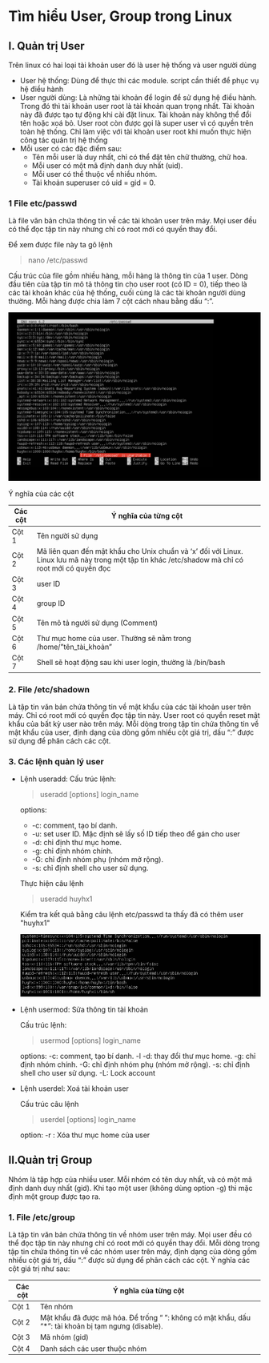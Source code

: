 # Tìm hiểu User, Group trong Linux
## I. Quản trị User
Trên linux có hai loại tài khoản user đó là user hệ thống và user người dùng 
- User hệ thống: Dùng để thực thi các module. script cần thiết để phục vụ hệ điều hành 
- User người dùng: Là những tài khoản để login để sử dụng hệ điều hành. Trong đó thì tài khoản user root là tài khoản quan trọng nhất. Tài khoản này đã được tạo tự động khi cài đặt linux. Tài khoản này không thể đổi tên hoặc xoá bỏ. User root còn được gọi là super user vì có quyền trên toàn hệ thống. Chỉ làm việc với tài khoản user root khi muốn thực hiện công tác quản trị hệ thống 
- Mỗi user có các đặc điểm sau:
  + Tên mỗi user là duy nhất, chỉ có thể đặt tên chữ thường, chữ hoa.
  + Mỗi user có một mã định danh duy nhất (uid).
  + Mỗi user có thể thuộc về nhiều nhóm.
  + Tài khoản superuser có uid = gid = 0. 
### 1 File etc/passwd
Là file văn bản chứa thông tin về các tài khoản user trên máy. Mọi user đều có thể đọc tập tin này nhưng chỉ có root mới có quyền thay đổi.

Để xem được file này ta gõ lệnh 
> nano /etc/passwd
 
Cấu trúc của file gồm nhiều hàng, mỗi hàng là thông tin của 1 user. Dòng đầu tiên của tập tin mô tả thông tin cho user root (có ID = 0), tiếp theo là các tài khoản khác của hệ thống, cuối cùng là các tài khoản người dùng thường. Mỗi hàng được chia làm 7 cột cách nhau bằng dấu “:”.

  ![alt text](<../Images/Screenshot 2024-05-13 140614.png>)

Ý nghĩa của các cột

| Các cột  | Ý nghĩa của từng cột |
|------- |-------|
| Cột 1 | Tên người sử dụng|
| Cột 2 | Mã liên quan đến mật khẩu cho Unix chuẩn và ‘x’ đối với Linux. Linux lưu mã này trong một tập tin khác /etc/shadow mà chỉ có root mới có quyền đọc |
| Cột 3 | user ID |
| Cột 4 | group ID |
| Cột 5 | Tên mô tả người sử dụng (Comment) |
| Cột 6 | Thư mục home của user. Thường sẽ nằm trong /home/”tên_tài_khoản” |
| Cột 7 | Shell sẽ hoạt động sau khi user login, thường là /bin/bash |

### 2. File /etc/shadown
Là tập tin văn bản chứa thông tin về mật khẩu của các tài khoản user trên máy. Chỉ có root mới có quyền đọc tập tin này. User root có quyền reset mật khẩu của bất kỳ user nào trên máy. Mỗi dòng trong tập tin chứa thông tin về mật khẩu của user, định dạng của dòng gồm nhiều cột giá trị, dấu “:” được sử dụng để phân cách các cột.
### 3. Các lệnh quản lý user 

- Lệnh useradd:
   Cấu trúc lệnh:

   > useradd [options] login_name

   options: 
    + -c:  comment, tạo bí danh.
    + -u:  set user ID. Mặc định sẽ lấy số ID tiếp theo để gán cho user
    + -d: chỉ định thư mục home.
    + -g: chỉ định nhóm chính.  
    + -G: chỉ định nhóm phụ (nhóm mở rộng).
    + -s: chỉ định shell cho user sử dụng.
     
  Thực hiện câu lệnh

   > useradd huyhx1

  Kiểm tra kết quả bằng câu lệnh etc/passwd ta thấy đã có thêm  user "huyhx1"

   ![alt text](<../Images/Screenshot 2024-05-13 144413.png>)

- Lệnh usermod: Sửa thông tin tài khoản 
 
  Cấu trúc lệnh:  
   > usermod [options] login_name

  options: 
  -c: comment, tạo bí danh.
  -l -d: thay đổi thư mục home.
  -g: chỉ định nhóm chính.
  -G: chỉ định nhóm phụ (nhóm mở rộng).
  -s: chỉ định shell cho user sử dụng.
  -L: Lock account  

- Lệnh userdel: Xoá tài khoản user

  Cấu trúc câu lệnh
  > userdel [options] login_name

  option: 
  -r : Xóa thư mục home của user 

## II.Quản trị Group
Nhóm là tập hợp của nhiều user. Mỗi nhóm có tên duy nhất, và có một mã định danh duy nhất (gid). Khi tạo một user (không dùng option -g) thì mặc định một group được tạo ra.
### 1. File /etc/group 
Là tập tin văn bản chứa thông tin về nhóm user trên máy. Mọi user đều có thể đọc tập tin này nhưng chỉ có root mới có quyền thay đổi.
Mỗi dòng trong tập tin chứa thông tin về các nhóm user trên máy, định dạng của dòng gồm nhiều cột giá trị, dấu “:” được sử dụng để phân cách các cột. 
Ý nghĩa các cột giá trị như sau:

| Các cột  | Ý nghĩa của từng cột |
|------- |-------|
| Cột 1 | Tên nhóm |
| Cột 2 | Mật khẩu đã được mã hóa. Để trống “ ”: không có mật khẩu, dấu “*”: tài khoản bị tạm ngưng (disable). |
| Cột 3 | Mã nhóm (gid) |
| Cột 4 |  Danh sách các user thuộc nhóm |

 
 